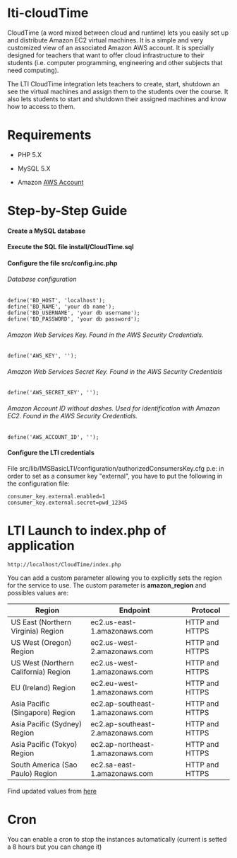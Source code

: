 lti-cloudTime
=============

CloudTime (a word mixed between cloud and runtime) lets you easily set up and distribute Amazon EC2 virtual machines. It is a simple and very customized view of an associated Amazon AWS account. It is specially designed for teachers that want to offer cloud infrastructure to their students (i.e. computer programming, engineering and other subjects that need computing).

The LTI CloudTime integration lets teachers to create, start, shutdown an see the virtual machines and assign them to the students over the course. It also lets students to start and shutdown their assigned machines and know how to access to them.

# Requirements

* PHP 5.X

* MySQL 5.X

* Amazon [AWS Account](http://aws.amazon.com)

# Step-by-Step Guide

#### Create a MySQL database

#### Execute the SQL file install/CloudTime.sql

#### Configure the file src/config.inc.php

###### Database configuration

	define('BD_HOST', 'localhost');
	define('BD_NAME', 'your db name');
	define('BD_USERNAME', 'your db username');
	define('BD_PASSWORD', 'your db password');

###### Amazon Web Services Key. Found in the AWS Security Credentials. 

	define('AWS_KEY', '');

###### Amazon Web Services Secret Key. Found in the AWS Security Credentials

	define('AWS_SECRET_KEY', '');

###### Amazon Account ID without dashes. Used for identification with Amazon EC2. Found in the AWS Security Credentials.

	define('AWS_ACCOUNT_ID', '');

#### Configure the LTI credentials 
File src/lib/IMSBasicLTI/configuration/authorizedConsumersKey.cfg
p.e: in order to set as a consumer key "external", you have to put the following in the configuration file:

	consumer_key.external.enabled=1 
	consumer_key.external.secret=pwd_12345

# LTI Launch to index.php of application
	http://localhost/CloudTime/index.php

You can add a custom parameter allowing you to explicitly sets the region for the service to use. The custom parameter is **amazon_region** and possibles values are:
<table cellspacing="0" border="0"><colgroup><col class="col1"><col class="col2"><col></colgroup><thead><tr><th>Region</th><th>Endpoint</th><th>Protocol</th></tr></thead><tbody><tr><td>US East (Northern Virginia) Region</td><td>ec2.us-east-1.amazonaws.com</td><td>HTTP and HTTPS</td></tr><tr><td>US West (Oregon) Region</td><td>ec2.us-west-2.amazonaws.com</td><td>HTTP and HTTPS</td></tr><tr><td>US West (Northern California) Region</td><td>ec2.us-west-1.amazonaws.com</td><td>HTTP and HTTPS</td></tr><tr><td>EU (Ireland) Region</td><td>ec2.eu-west-1.amazonaws.com</td><td>HTTP and HTTPS</td></tr><tr><td>Asia Pacific (Singapore) Region</td><td>ec2.ap-southeast-1.amazonaws.com</td><td>HTTP and HTTPS</td></tr><tr><td>Asia Pacific (Sydney) Region</td><td>ec2.ap-southeast-2.amazonaws.com</td><td>HTTP and HTTPS</td></tr><tr><td>Asia Pacific (Tokyo) Region</td><td>ec2.ap-northeast-1.amazonaws.com</td><td>HTTP and HTTPS</td></tr><tr><td>South America (Sao Paulo) Region</td><td>ec2.sa-east-1.amazonaws.com</td><td>HTTP and HTTPS</td></tr></tbody></table>

Find updated values from [here](http://docs.aws.amazon.com/general/latest/gr/rande.html#ec2_region)

# Cron
You can enable a cron to stop the instances automatically (current is setted a 8 hours but you can change it)
